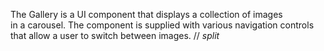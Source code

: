 The Gallery is&nbsp;a&nbsp;UI component that displays a&nbsp;collection of&nbsp;images in&nbsp;a&nbsp;carousel. The component is&nbsp;supplied with various navigation controls that allow a&nbsp;user to&nbsp;switch between images.
// _split_